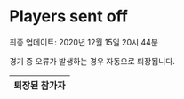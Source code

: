 # Players sent off
최종 업데이트: 2020년 12월 15일 20시 44분


경기 중 오류가 발생하는 경우 자동으로 퇴장됩니다.


| 퇴장된 참가자 |
|:---:|